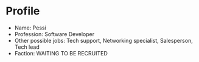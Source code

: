 # Profile

- Name: Pessi
- Profession: Software Developer
- Other possible jobs: Tech support, Networking specialist, Salesperson, Tech lead
- Faction: WAITING TO BE RECRUITED
